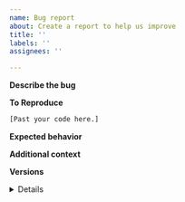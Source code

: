 ```yaml
---
name: Bug report
about: Create a report to help us improve
title: ''
labels: ''
assignees: ''

---
```


**Describe the bug**
<!--
A clear and concise description of what the bug is.
-->

**To Reproduce**
<!--
Add a Minimal, Complete, and Verifiable example (for more details, see e.g. 
https://stackoverflow.com/help/mcve

If the code is too long, feel free to put it in a public gist and link
it in the issue: https://gist.github.com
-->

```julia
[Past your code here.]
```

**Expected behavior**
<!--
A clear and concise description of what you expected to happen.
-->

**Additional context**
<!--
Add any other context about the problem here.
-->

**Versions**
<details>

<!--
Please run the following snippet and paste the output here.
using MLJ
...
-->

</details>

<!-- Thanks for contributing! -->
